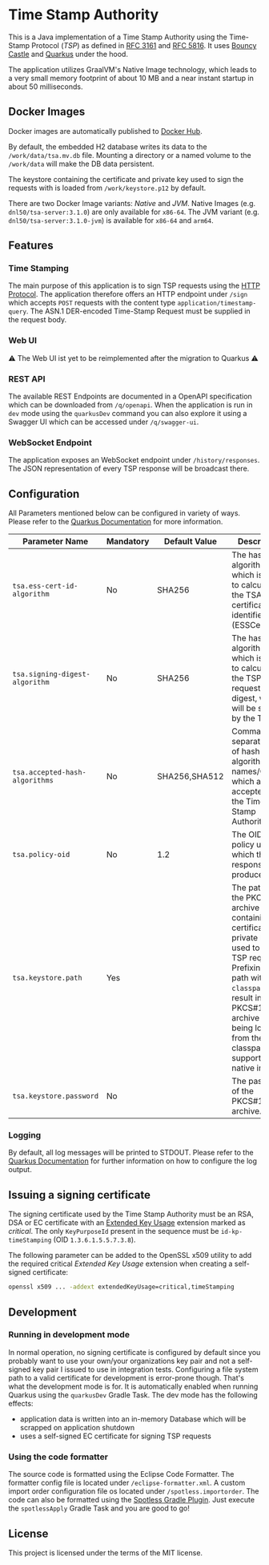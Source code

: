 # Time Stamp Authority

This is a Java implementation of a Time Stamp Authority using the Time-Stamp Protocol (_TSP_) as defined
in [RFC 3161](https://tools.ietf.org/html/rfc3161) and [RFC 5816](https://tools.ietf.org/html/rfc5816).
It uses [Bouncy Castle](https://www.bouncycastle.org/java.html) and [Quarkus](https://quarkus.io) under the hood.

The application utilizes GraalVM's Native Image technology, which leads to a very small memory footprint of about
10 MB and a near instant startup in about 50 milliseconds.

## Docker Images

Docker images are automatically published to [Docker Hub](https://hub.docker.com/r/dnl50/tsa-server).

By default, the embedded H2 database writes its data to the `/work/data/tsa.mv.db` file. Mounting a directory or a named
volume to the `/work/data` will make the DB data persistent.

The keystore containing the certificate and private key used to sign the requests with is loaded
from `/work/keystore.p12` by default.

There are two Docker Image variants: _Native_ and _JVM_.
Native Images (e.g. `dnl50/tsa-server:3.1.0`) are only available for `x86-64`. The JVM variant
(e.g. `dnl50/tsa-server:3.1.0-jvm`) is available for `x86-64` and `arm64`.

## Features

### Time Stamping

The main purpose of this application is to sign TSP requests using
the [HTTP Protocol](https://datatracker.ietf.org/doc/html/rfc3161.html#section-3.4). The application therefore offers an
HTTP endpoint under `/sign` which accepts `POST` requests with the content type `application/timestamp-query`. The
ASN.1 DER-encoded Time-Stamp Request must be supplied in the request body.

### Web UI

⚠️ The Web UI ist yet to be reimplemented after the migration to Quarkus ⚠️

### REST API

The available REST Endpoints are documented in a OpenAPI specification which can be downloaded from `/q/openapi`.
When the application is run in `dev` mode using the `quarkusDev` command you can also explore it using a Swagger UI
which can be accessed under `/q/swagger-ui`.

### WebSocket Endpoint

The application exposes an WebSocket endpoint under `/history/responses`. The JSON representation of every TSP
response will be broadcast there.

## Configuration

All Parameters mentioned below can be configured in variety of ways. Please refer to
the [Quarkus Documentation](https://quarkus.io/guides/config-reference#configuration-sources) for more information.

| Parameter Name                 | Mandatory | Default Value | Description                                                                                                                                                                                                                                         |
|--------------------------------|-----------|---------------|-----------------------------------------------------------------------------------------------------------------------------------------------------------------------------------------------------------------------------------------------------|
| `tsa.ess-cert-id-algorithm`    | No        | SHA256        | The hash algorithm which is used to calculate the TSA's certificate identifier (ESSCertIDv2).                                                                                                                                                       |
| `tsa.signing-digest-algorithm` | No        | SHA256        | The hash algorithm which is used to calculate the TSP requests digest, which will be signed by the TSA.                                                                                                                                             |
| `tsa.accepted-hash-algorithms` | No        | SHA256,SHA512 | Comma-separated list of hash algorithm names/OIDs which are accepted by the Time Stamp Authority.                                                                                                                                                   |
| `tsa.policy-oid`               | No        | 1.2           | The OID of the policy under which the TSP responses are produced.                                                                                                                                                                                   |
| `tsa.keystore.path`            | Yes       |               | The path of the PKCS#12 archive containing the certificate and private key used to sign TSP requests. Prefixing the path with `classpath:` will result in the PKCS#12 archive from being loaded from the classpath (not supported in native image). |
| `tsa.keystore.password`        | No        |               | The password of the PKCS#12 archive.                                                                                                                                                                                                                |

### Logging

By default, all log messages will be printed to STDOUT. Please refer to
the [Quarkus Documentation](https://quarkus.io/guides/logging) for further information on how to configure the log
output.

## Issuing a signing certificate

The signing certificate used by the Time Stamp Authority must be an RSA, DSA or EC certificate with
an [Extended Key Usage](https://datatracker.ietf.org/doc/html/rfc5280#section-4.2.1.12) extension marked as _critical_.
The only `KeyPurposeId` present in the sequence must be `id-kp-timeStamping` (OID `1.3.6.1.5.5.7.3.8`).

The following parameter can be added to the OpenSSL x509 utility to add the required critical _Extended Key Usage_
extension when creating a self-signed certificate:

```bash
openssl x509 ... -addext extendedKeyUsage=critical,timeStamping
```

## Development

### Running in development mode

In normal operation, no signing certificate is configured by default since you probably want to use your own/your
organizations key pair and not a self-signed key pair I issued to use in integration tests. Configuring a file system
path to a valid certificate for development is error-prone though. That's what the development mode is for. It is
automatically enabled when running Quarkus using the `quarkusDev` Gradle Task. The dev mode has the following effects:

* application data is written into an in-memory Database which will be scrapped on application shutdown
* uses a self-signed EC certificate for signing TSP requests

### Using the code formatter

The source code is formatted using the Eclipse Code Formatter. The formatter config file is located
under `/eclipse-formatter.xml`. A custom import order configuration file os located under `/spotless.importorder`. The
code can also be formatted using the [Spotless Gradle Plugin](https://github.com/diffplug/spotless). Just execute
the `spotlessApply` Gradle Task and you are good to go!

## License

This project is licensed under the terms of the MIT license.